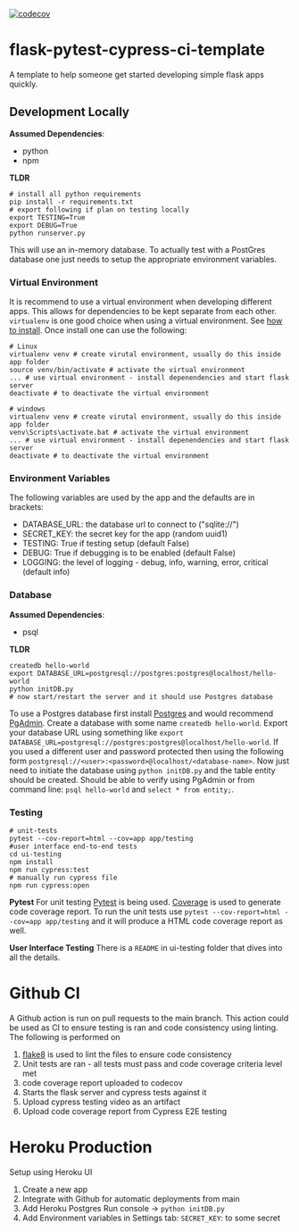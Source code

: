 
[![codecov](https://codecov.io/gh/fras2560/flask-pytest-cypress-ci-template/branch/main/graph/badge.svg?token=VLX345TQ0C)](https://codecov.io/gh/fras2560/flask-pytest-cypress-ci-template)

# flask-pytest-cypress-ci-template
A template to help someone get started developing simple flask apps quickly.

## Development Locally
**Assumed Dependencies**:
* python
* npm

**TLDR**
```
# install all python requirements
pip install -r requirements.txt
# export following if plan on testing locally
export TESTING=True
export DEBUG=True
python runserver.py
```
This will use an in-memory database. To actually test with a PostGres database one just needs to setup the appropriate environment variables.

### Virtual Environment
It is recommend to use a virtual environment when developing different apps. This allows for dependencies to be kept separate from each other. `virtualenv` is one good choice when using a virtual environment. See [how to install](https://virtualenv.pypa.io/en/latest/installation.html). Once install one can use the following:
```
# Linux
virtualenv venv # create virutal environment, usually do this inside app folder
source venv/bin/activate # activate the virtual environment
... # use virtual environment - install depenendencies and start flask server
deactivate # to deactivate the virtual environment
```
```
# windows
virtualenv venv # create virutal environment, usually do this inside app folder
venv\Scripts\activate.bat # activate the virtual environment
... # use virtual environment - install depenendencies and start flask server
deactivate # to deactivate the virtual environment
```

### Environment Variables
The following variables are used by the app and the defaults are in brackets:
* DATABASE_URL: the database url to connect to ("sqlite://")
* SECRET_KEY: the secret key for the app (random uuid1)
* TESTING: True if testing setup (default False)
* DEBUG: True if debugging is to be enabled (default False)
* LOGGING: the level of logging - debug, info, warning, error, critical (default info)

### Database
**Assumed Dependencies**:
* psql

**TLDR**
```
createdb hello-world
export DATABASE_URL=postgresql://postgres:postgres@localhost/hello-world
python initDB.py
# now start/restart the server and it should use Postgres database
```
To use a Postgres database first install [Postgres](https://www.postgresql.org/download/) and would recommend [PgAdmin](https://www.pgadmin.org/download/). Create a database with some name `createdb hello-world`. Export your database URL using something like `export DATABASE_URL=postgresql://postgres:postgres@localhost/hello-world`. If you used a different user and password protected then using the following form `postgresql://<user>:<password>@localhost/<database-name>`. Now just need to initiate the database using `python initDB.py` and the table entity should be created. Should be able to verify using PgAdmin or from command line: `psql hello-world` and `select * from entity;`.

### Testing
```
# unit-tests
pytest --cov-report=html --cov=app app/testing
#user interface end-to-end tests
cd ui-testing
npm install
npm run cypress:test
# manually run cypress file
npm run cypress:open
```
**Pytest**
For unit testing [Pytest](https://docs.pytest.org/en/latest/) is being used. [Coverage](https://coverage.readthedocs.io/en/coverage-5.3.1/) is used to generate code coverage report. To run the unit tests use `pytest --cov-report=html --cov=app app/testing` and it will produce a HTML code coverage report as well.

**User Interface Testing**
There is a `README` in ui-testing folder that dives into all the details.

# Github CI
A Github action is run on pull requests to the main branch. This action could be used as CI to ensure testing is ran and code consistency using linting. The following is performed on
1.  [flake8](https://flake8.pycqa.org/en/latest/) is used to lint the files to ensure code consistency
2. Unit tests are ran - all tests must pass and code coverage criteria level met
3. code coverage report uploaded to codecov
4. Starts the flask server and cypress tests against it
5. Upload cypress testing video as an artifact
6. Upload code coverage report from Cypress E2E testing

# Heroku Production
Setup using Heroku UI
1. Create a new app
2. Integrate with Github for automatic deployments from main
3. Add Heroku Postgres
	Run console -> `python initDB.py`
4. Add Environment variables in Settings tab:
`SECRET_KEY`: to some secret